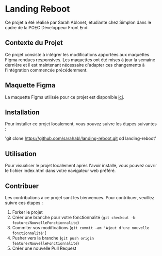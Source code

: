 # Landing Reboot

Ce projet a été réalisé par Sarah Ablonet, étudiante chez Simplon dans le cadre de la POEC Développeur Front End.

## Contexte du Projet

Ce projet consiste à intégrer les modifications apportées aux maquettes Figma rendues responsives. Les maquettes ont été mises à jour la semaine dernière et il est maintenant nécessaire d'adapter ces changements à l'intégration commencée précédemment.

## Maquette Figma

La maquette Figma utilisée pour ce projet est disponible [ici](https://www.figma.com/design/h1Kv5dL0aJR5JgQYaj6RVT/Landing-R%C3%A9parer'tou---Sarah-Ablonet?node-id=52-294).

## Installation

Pour installer ce projet localement, vous pouvez suivre les étapes suivantes :

'git clone https://github.com/sarahabl/landing-reboot.git
cd landing-reboot'


## Utilisation

Pour visualiser le projet localement après l'avoir installé, vous pouvez ouvrir le fichier index.html dans votre navigateur web préféré.

## Contribuer

Les contributions à ce projet sont les bienvenues. Pour contribuer, veuillez suivre ces étapes :

1. Forker le projet
2. Créer une branche pour votre fonctionnalité (`git checkout -b feature/NouvelleFonctionnalite`)
3. Commiter vos modifications (`git commit -am 'Ajout d'une nouvelle fonctionnalité'`)
4. Pusher vers la branche (`git push origin feature/NouvelleFonctionnalite`)
5. Créer une nouvelle Pull Request


